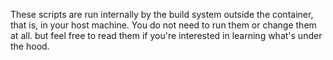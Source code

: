 These scripts are run internally by the build system outside the container, that is, in your host machine. You do not need to run them or change them at all. but feel free to read them if you're interested in learning what's under the hood.
